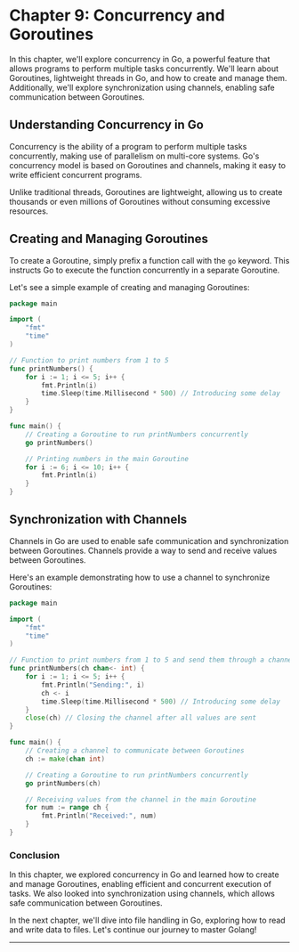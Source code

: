 # Chapter 9: Concurrency and Goroutines

In this chapter, we'll explore concurrency in Go, a powerful feature that allows programs to perform multiple tasks concurrently. We'll learn about Goroutines, lightweight threads in Go, and how to create and manage them. Additionally, we'll explore synchronization using channels, enabling safe communication between Goroutines.

## Understanding Concurrency in Go

Concurrency is the ability of a program to perform multiple tasks concurrently, making use of parallelism on multi-core systems. Go's concurrency model is based on Goroutines and channels, making it easy to write efficient concurrent programs.

Unlike traditional threads, Goroutines are lightweight, allowing us to create thousands or even millions of Goroutines without consuming excessive resources.

## Creating and Managing Goroutines

To create a Goroutine, simply prefix a function call with the `go` keyword. This instructs Go to execute the function concurrently in a separate Goroutine.

Let's see a simple example of creating and managing Goroutines:

```go
package main

import (
    "fmt"
    "time"
)

// Function to print numbers from 1 to 5
func printNumbers() {
    for i := 1; i <= 5; i++ {
        fmt.Println(i)
        time.Sleep(time.Millisecond * 500) // Introducing some delay
    }
}

func main() {
    // Creating a Goroutine to run printNumbers concurrently
    go printNumbers()

    // Printing numbers in the main Goroutine
    for i := 6; i <= 10; i++ {
        fmt.Println(i)
    }
}
```

## Synchronization with Channels

Channels in Go are used to enable safe communication and synchronization between Goroutines. Channels provide a way to send and receive values between Goroutines.

Here's an example demonstrating how to use a channel to synchronize Goroutines:

```go
package main

import (
    "fmt"
    "time"
)

// Function to print numbers from 1 to 5 and send them through a channel
func printNumbers(ch chan<- int) {
    for i := 1; i <= 5; i++ {
        fmt.Println("Sending:", i)
        ch <- i
        time.Sleep(time.Millisecond * 500) // Introducing some delay
    }
    close(ch) // Closing the channel after all values are sent
}

func main() {
    // Creating a channel to communicate between Goroutines
    ch := make(chan int)

    // Creating a Goroutine to run printNumbers concurrently
    go printNumbers(ch)

    // Receiving values from the channel in the main Goroutine
    for num := range ch {
        fmt.Println("Received:", num)
    }
}
```

### Conclusion

In this chapter, we explored concurrency in Go and learned how to create and manage Goroutines, enabling efficient and concurrent execution of tasks. We also looked into synchronization using channels, which allows safe communication between Goroutines.

In the next chapter, we'll dive into file handling in Go, exploring how to read and write data to files. Let's continue our journey to master Golang!

---